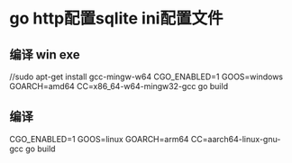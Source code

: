 # go http配置sqlite ini配置文件
## 编译 win exe
//sudo apt-get install gcc-mingw-w64
CGO_ENABLED=1 GOOS=windows GOARCH=amd64 CC=x86_64-w64-mingw32-gcc go build
## 编译
CGO_ENABLED=1 GOOS=linux GOARCH=arm64 CC=aarch64-linux-gnu-gcc go build